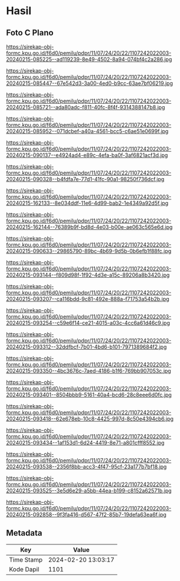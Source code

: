 # Hasil

## Foto C Plano

https://sirekap-obj-formc.kpu.go.id/f6d0/pemilu/pdpr/11/07/24/20/22/1107242022003-20240215-085225--ad119239-8e49-4502-8a94-074bf4c2a286.jpg

https://sirekap-obj-formc.kpu.go.id/f6d0/pemilu/pdpr/11/07/24/20/22/1107242022003-20240215-085447--67e542d3-3a00-4ed0-b9cc-63ae7bf06219.jpg

https://sirekap-obj-formc.kpu.go.id/f6d0/pemilu/pdpr/11/07/24/20/22/1107242022003-20240215-085721--ada80adc-f811-40fc-8f4f-9314388147b8.jpg

https://sirekap-obj-formc.kpu.go.id/f6d0/pemilu/pdpr/11/07/24/20/22/1107242022003-20240215-085952--071dcbef-a40a-4561-bcc5-c6ae51e0699f.jpg

https://sirekap-obj-formc.kpu.go.id/f6d0/pemilu/pdpr/11/07/24/20/22/1107242022003-20240215-090137--e4924ad4-e89c-4efa-ba0f-3af6821acf3d.jpg

https://sirekap-obj-formc.kpu.go.id/f6d0/pemilu/pdpr/11/07/24/20/22/1107242022003-20240215-090328--b4fdfa7e-77d1-41fc-90a1-98250f736dcf.jpg

https://sirekap-obj-formc.kpu.go.id/f6d0/pemilu/pdpr/11/07/24/20/22/1107242022003-20240215-162133--8e034ddf-11e6-4d99-bab2-1e4349a92d5f.jpg

https://sirekap-obj-formc.kpu.go.id/f6d0/pemilu/pdpr/11/07/24/20/22/1107242022003-20240215-162144--76389b9f-bd8d-4e03-b00e-ae063c565e6d.jpg

https://sirekap-obj-formc.kpu.go.id/f6d0/pemilu/pdpr/11/07/24/20/22/1107242022003-20240215-090633--29865790-89bc-4b69-9d5b-0b6efb1f88fc.jpg

https://sirekap-obj-formc.kpu.go.id/f6d0/pemilu/pdpr/11/07/24/20/22/1107242022003-20240215-093144--f809d98f-1f92-4d3e-a15c-89206a8b3420.jpg

https://sirekap-obj-formc.kpu.go.id/f6d0/pemilu/pdpr/11/07/24/20/22/1107242022003-20240215-093207--ca116bdd-9c81-492e-888a-f71753a54b2b.jpg

https://sirekap-obj-formc.kpu.go.id/f6d0/pemilu/pdpr/11/07/24/20/22/1107242022003-20240215-093254--c59e6f14-ce21-4015-a03c-4cc6a61d46c9.jpg

https://sirekap-obj-formc.kpu.go.id/f6d0/pemilu/pdpr/11/07/24/20/22/1107242022003-20240215-093312--32ddfbcf-7b01-4bd6-b101-7971389684f2.jpg

https://sirekap-obj-formc.kpu.go.id/f6d0/pemilu/pdpr/11/07/24/20/22/1107242022003-20240215-093350--4bc3676c-7aed-4186-b1f6-769bb907053c.jpg

https://sirekap-obj-formc.kpu.go.id/f6d0/pemilu/pdpr/11/07/24/20/22/1107242022003-20240215-093401--8504bbb9-5161-40a4-bcd6-28c8eee6d0fc.jpg

https://sirekap-obj-formc.kpu.go.id/f6d0/pemilu/pdpr/11/07/24/20/22/1107242022003-20240215-093418--62e678eb-10c8-4425-997d-8c50e4394cb6.jpg

https://sirekap-obj-formc.kpu.go.id/f6d0/pemilu/pdpr/11/07/24/20/22/1107242022003-20240215-093434--1af153d1-6d24-4419-8e71-a801cfff8552.jpg

https://sirekap-obj-formc.kpu.go.id/f6d0/pemilu/pdpr/11/07/24/20/22/1107242022003-20240215-093538--2356f8bb-acc3-4f47-95cf-23a177b7bf18.jpg

https://sirekap-obj-formc.kpu.go.id/f6d0/pemilu/pdpr/11/07/24/20/22/1107242022003-20240215-093525--3e5d6e29-a5bb-44ea-b199-c8152a62571b.jpg

https://sirekap-obj-formc.kpu.go.id/f6d0/pemilu/pdpr/11/07/24/20/22/1107242022003-20240215-092858--9f3fa416-d567-47f2-85b7-19defa63ea6f.jpg


## Metadata

| Key        | Value               |
| ---------- | ------------------- |
| Time Stamp | 2024-02-20 13:03:17 |
| Kode Dapil | 1101                |



